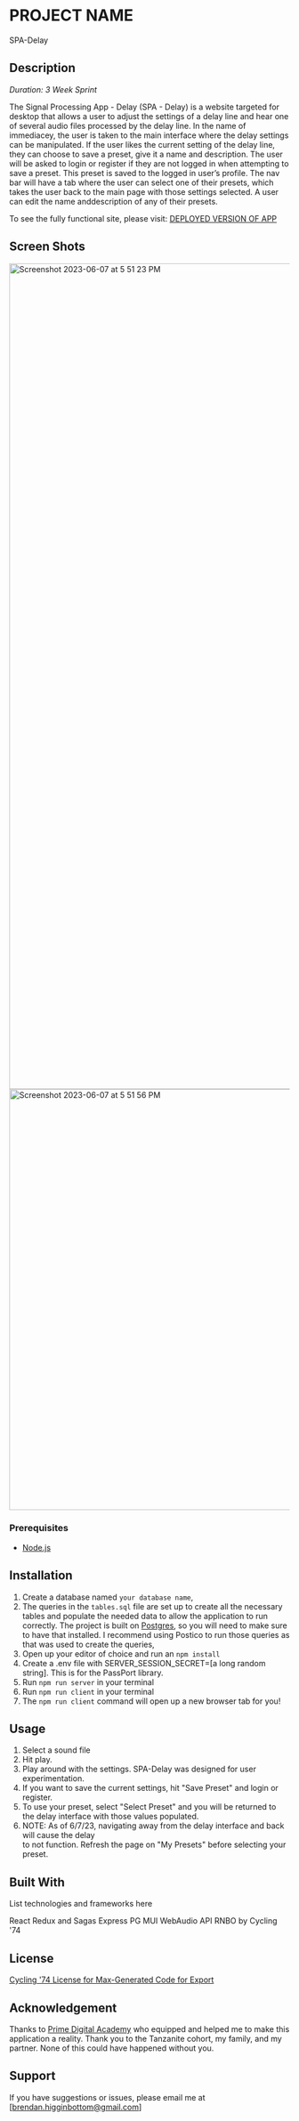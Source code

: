 
# PROJECT NAME
SPA-Delay

## Description

_Duration: 3 Week Sprint_

The Signal Processing App - Delay (SPA - Delay) is a website targeted for desktop that allows a user to adjust the settings of a delay line and hear one of several audio files processed by the delay line. In the name of immediacey, the user is taken to the main interface where the delay settings can be manipulated. If the user likes the current setting of the delay line, they can choose to save a preset, give it a name and description. The user will be asked to login or register if they are not logged in when attempting to save a preset. This preset is saved to the logged in user’s profile. The nav bar will have a tab where the user can select one of their presets, which takes the user back to the main page with those settings selected. A user can edit the name anddescription of any of their presets. 

To see the fully functional site, please visit: [DEPLOYED VERSION OF APP](https://mysterious-forest-94897.herokuapp.com/#/main)

## Screen Shots
<img width="1485" alt="Screenshot 2023-06-07 at 5 51 23 PM" src="https://github.com/brendanhigginbottom/SPA-Delay/assets/111456731/b0da0bb2-4ae9-4911-aa34-84d909faf440">

<img width="757" alt="Screenshot 2023-06-07 at 5 51 56 PM" src="https://github.com/brendanhigginbottom/SPA-Delay/assets/111456731/f1c6a8a3-0ffd-417e-824a-6a26cdcc044c">

### Prerequisites

- [Node.js](https://nodejs.org/en/)

## Installation

1. Create a database named `your database name`,
2. The queries in the `tables.sql` file are set up to create all the necessary tables and populate the needed data to allow the application to run correctly. The project is built on [Postgres](https://www.postgresql.org/download/), so you will need to make sure to have that installed. I recommend using Postico to run those queries as that was used to create the queries, 
3. Open up your editor of choice and run an `npm install`
4. Create a .env file with SERVER_SESSION_SECRET=[a long random string]. This is for the PassPort library. 
5. Run `npm run server` in your terminal
6. Run `npm run client` in your terminal
7. The `npm run client` command will open up a new browser tab for you!

## Usage

1. Select a sound file
2. Hit play.
3. Play around with the settings. SPA-Delay was designed for user experimentation.
4. If you want to save the current settings, hit "Save Preset" and login or register.
5. To use your preset, select "Select Preset" and you will be returned to the delay interface
   with those values populated.
6. NOTE: As of 6/7/23, navigating away from the delay interface and back will cause the delay   
   to not function. Refresh the page on "My Presets" before selecting your preset.

## Built With

List technologies and frameworks here

React
Redux and Sagas
Express
PG 
MUI
WebAudio API
RNBO by Cycling '74

## License

[Cycling '74 License for Max-Generated Code for Export](https://support.cycling74.com/hc/en-us/articles/10730031661587-Cycling-74-License-for-Max-Generated-Code-for-Export)

## Acknowledgement
Thanks to [Prime Digital Academy](www.primeacademy.io) who equipped and helped me to make this application a reality. Thank you to the Tanzanite cohort, my family, and my partner. None of this could have happened without you. 

## Support
If you have suggestions or issues, please email me at [brendan.higginbottom@gmail.com]
